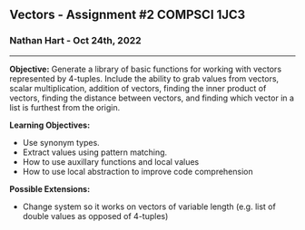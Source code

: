 ## **Vectors** - Assignment #2 COMPSCI 1JC3
### Nathan Hart - Oct 24th, 2022
---
**Objective:** Generate a library of basic functions for working with vectors represented by 4-tuples. Include the ability to grab values from vectors, scalar multiplication, addition of vectors, finding the inner product of vectors, finding the distance between vectors, and finding which vector in a list is furthest from the origin.

**Learning Objectives:**
- Use synonym types.
- Extract values using pattern matching.
- How to use auxillary functions and local values
- How to use local abstraction to improve code comprehension

**Possible Extensions:**
- Change system so it works on vectors of variable length (e.g. list of double values as opposed of 4-tuples)
